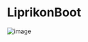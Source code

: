 # LiprikonBoot

![image](https://user-images.githubusercontent.com/104227451/176398049-a210d5ac-c583-4174-8d7c-11ad385bc305.png)
